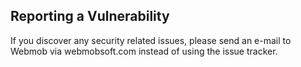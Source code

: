 ## Reporting a Vulnerability

 If you discover any security related issues, please send an e-mail to Webmob via webmobsoft.com instead of using the issue tracker.
